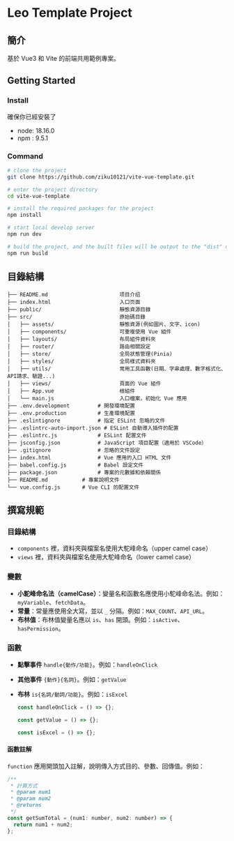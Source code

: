 # Leo Template Project

## 簡介

基於 Vue3 和 Vite 的前端共用範例專案。

## Getting Started

### Install

確保你已經安裝了

- node: 18.16.0
- npm : 9.5.1

### Command

```bash
# clone the project
git clone https://github.com/ziku10121/vite-vue-template.git

# enter the project directory
cd vite-vue-template

# install the required packages for the project
npm install

# start local develop server
npm run dev

# build the project, and the built files will be output to the "dist" directory
npm run build
```

## 目錄結構

    ├── README.md                       项目介绍
    ├── index.html                      入口页面
    ├── public/                         靜態資源目錄
    ├── src/                            原始碼目錄
    │   ├── assets/                     靜態資源(例如圖片、文字、icon)
    │   ├── components/                 可重複使用 Vue 組件
    │   ├── layouts/                    布局組件資料夾
    │   ├── router/                     路由相關設定
    │   ├── store/                      全局狀態管理(Pinia)
    │   ├── styles/                     全局樣式資料夾
    │   ├── utils/                      常用工具函數(日期、字串處理、數字格式化、API請求、驗證...)
    │   ├── views/                      頁面的 Vue 組件
    │   ├── App.vue                     根組件
    │   └── main.js                     入口檔案，初始化 Vue 應用
    ├── .env.development         # 開發環境配置
    ├── .env.production          # 生產環境配置
    ├── .eslintignore            # 指定 ESLint 忽略的文件
    ├── .eslintrc-auto-import.json # ESLint 自動導入插件的配置
    ├── .eslintrc.js             # ESLint 配置文件
    ├── jsconfig.json            # JavaScript 項目配置（適用於 VSCode）
    ├── .gitignore               # 忽略的文件設定
    ├── index.html               # Vue 應用的入口 HTML 文件
    ├── babel.config.js          # Babel 設定文件
    ├── package.json             # 專案的元數據和依賴關係
    ├── README.md           # 專案說明文件
    └── vue.config.js       # Vue CLI 的配置文件

## 撰寫規範

### 目錄結構

- `components` 裡，資料夾與檔案名使用大駝峰命名（upper camel case）
- `views` 裡，資料夾與檔案名使用大駝峰命名（lower camel case）

### 變數

- **小駝峰命名法（camelCase）**：變量名和函數名應使用小駝峰命名法。例如：`myVariable`、`fetchData`。
- **常量**：常量應使用全大寫，並以 `_` 分隔。例如：`MAX_COUNT`、`API_URL`。
- **布林值**：布林值變量名應以 `is`、`has` 開頭。例如：`isActive`、`hasPermission`。

### 函數

- **點擊事件** `handle{動作/功能}`。例如：`handleOnClick`
- **其他事件** `{動作}{名詞}`。例如：`getValue`
- **布林** `is{名詞/動詞/功能}`。例如：`isExcel`

  ```javascript
  const handleOnClick = () => {};

  const getValue = () => {};

  const isExcel = () => {};
  ```

#### 函數註解

`function` 應用開頭加入註解，說明傳入方式目的、參數、回傳值。例如：

```javascript
/**
 * 計算方式
 * @param num1
 * @param num2
 * @returns
 */
const getSumTotal = (num1: number, num2: number) => {
  return num1 + num2;
};
```
